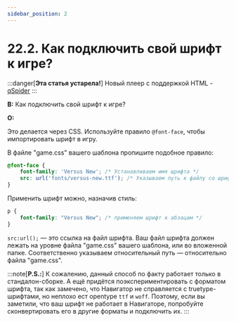 ```yaml
---
sidebar_position: 2
---
```


# 22.2. Как подключить свой шрифт к игре?
<!-- [:faq_22_02] -->
:::danger[**Эта статья устарела!**]
Новый плеер с поддержкой HTML - [qSpider](../../articles/qspider_0120.md)
:::

**В:** Как подключить свой шрифт к игре?

**О:**

Это делается через CSS. Используйте правило `@font-face`, чтобы импортировать шрифт в игру.

В файле "game.css" вашего шаблона пропишите подобное правило:

```css
@font-face {
    font-family: 'Versus New'; /* Устанавливаем имя шрифта */
    src: url('fonts/versus-new.ttf'); /* Указываем путь к файлу со шрифтом */
}
```

Применить шрифт можно, назначив стиль:

```css
p {
    font-family: "Versus New"; /* применяем шрифт к абзацам */
}
```

`src:url();` — это ссылка на файл шрифта. Ваш файл шрифта должен лежать на уровне файла "game.css" вашего шаблона, или во вложенной папке. Соответственно указываем относительный путь — относительно файла "game.css".

:::note[**P.S.:**]
К сожалению, данный способ по факту работает только в стандалон-сборке. А ещё придётся поэкспериментировать с форматом шрифта, так как замечено, что Навигатор не справляется с truetype-шрифтами, но неплохо ест opentype `ttf` и `woff`. Поэтому, если вы заметили, что ваш шрифт не работает в Навигаторе, попробуйте сконвертировать его в другие форматы и подключить их.
:::